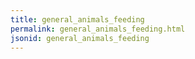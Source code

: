 ```yaml
---
title: general_animals_feeding
permalink: general_animals_feeding.html
jsonid: general_animals_feeding
---
```


